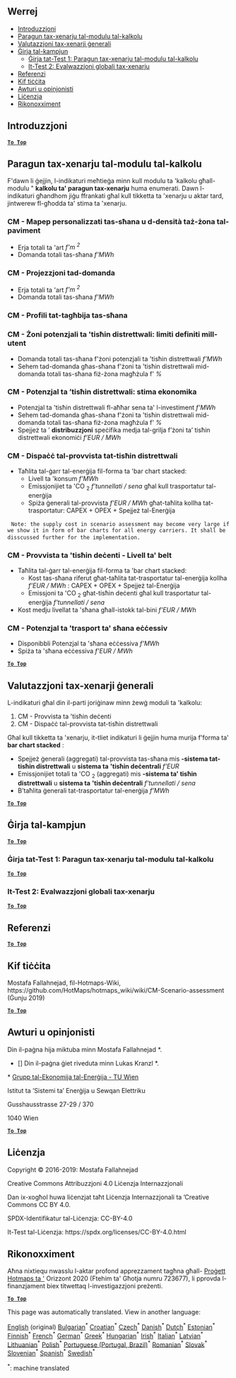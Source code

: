 <h2> Werrej </h2><ul><li> <a href="#introduction">Introduzzjoni</a> </li><li> <a href="#Calculation-module-scenario-comparison">Paragun tax-xenarju tal-modulu tal-kalkolu</a> </li><li> <a href="#Overall-scenario-assessment">Valutazzjoni tax-xenarji ġenerali</a> </li><li> <a href="#sample-run">Ġirja tal-kampjun</a> <ul><li> <a href="#test-run-1-calculation-module-scenario-comparison">Ġirja tat-Test 1: Paragun tax-xenarju tal-modulu tal-kalkolu</a> </li><li> <a href="#test-run-2-overall-scenario-assessment">It-Test 2: Evalwazzjoni globali tax-xenarju</a> </li></ul></li><li> <a href="#references">Referenzi</a> </li><li> <a href="#how-to-cite">Kif tiċċita</a> </li><li> <a href="#authors-and-reviewers">Awturi u opinjonisti</a> </li><li> <a href="#license">Liċenzja</a> </li><li> <a href="#acknowledgement">Rikonoxximent</a> </li></ul><h2> Introduzzjoni </h2><p><ins> <code><strong><a href="#table-of-contents">To Top</a></strong></code> </ins> </p><h2> Paragun tax-xenarju tal-modulu tal-kalkolu </h2><p> F&#39;dawn li ġejjin, l-indikaturi meħtieġa minn kull modulu ta &#39;kalkolu għall-modulu &quot; <strong>kalkolu ta&#39; paragun tax-xenarju</strong> huma enumerati. Dawn l-indikaturi għandhom jiġu ffrankati għal kull tikketta ta &#39;xenarju u aktar tard, jintwerew fl-għodda ta&#39; stima ta &#39;xenarju. </p><h3> CM - Mapep personalizzati tas-sħana u d-densità taż-żona tal-paviment </h3><ul><li> Erja totali ta &#39;art <em><em>f&#39;m <sup>2</sup></em></em> </li><li> Domanda totali tas-sħana <em><em>f&#39;MWh</em></em> </li></ul><h3> CM - Projezzjoni tad-domanda </h3><ul><li> Erja totali ta &#39;art <em><em>f&#39;m <sup>2</sup></em></em> </li><li> Domanda totali tas-sħana <em><em>f&#39;MWh</em></em> </li></ul><h3> CM - Profili tat-tagħbija tas-sħana </h3><h3> CM - Żoni potenzjali ta &#39;tisħin distrettwali: limiti definiti mill-utent </h3><ul><li> Domanda totali tas-sħana f&#39;żoni potenzjali ta &#39;tisħin distrettwali <em><em>f&#39;MWh</em></em> </li><li> Sehem tad-domanda għas-sħana f&#39;żoni ta &#39;tisħin distrettwali mid-domanda totali tas-sħana fiż-żona magħżula f&#39; <em><em>%</em></em> </li></ul><h3> CM - Potenzjal ta ’tisħin distrettwali: stima ekonomika </h3><ul><li> Potenzjal ta &#39;tisħin distrettwali fl-aħħar sena ta&#39; l-investiment <em><em>f&#39;MWh</em></em> </li><li> Sehem tad-domanda għas-sħana f&#39;żoni ta &#39;tisħin distrettwali mid-domanda totali tas-sħana fiż-żona magħżula f&#39; <em><em>%</em></em> </li><li> Spejjeż ta ’ <strong>distribuzzjoni</strong> speċifika medja tal-grilja f’żoni ta’ tisħin distrettwali ekonomiċi <em><em>f’EUR / MWh</em></em> </li></ul><h3> CM - Dispaċċ tal-provvista tat-tisħin distrettwali </h3><ul><li> Taħlita tal-ġarr tal-enerġija fil-forma ta &#39;bar chart stacked: <ul><li> Livell ta &#39;konsum <em><em>f&#39;MWh</em></em> </li><li> Emissjonijiet ta &#39;CO <sub>2</sub> <em><em>f&#39;tunnellati / sena</em></em> għal kull trasportatur tal-enerġija </li><li> Spiża ġenerali tal-provvista <em><em>f&#39;EUR / MWh</em></em> għat-taħlita kollha tat-trasportatur: CAPEX + OPEX + Spejjeż tal-Enerġija </li></ul></li></ul><pre> <code>Note: the supply cost in scenario assessment may become very large if we show it in form of bar charts for all energy carriers. It shall be disscussed further for the implementation.</code> </pre><h3> CM - Provvista ta &#39;tisħin deċenti - Livell ta&#39; belt </h3><ul><li> Taħlita tal-ġarr tal-enerġija fil-forma ta &#39;bar chart stacked: <ul><li> Kost tas-sħana riferut għat-taħlita tat-trasportatur tal-enerġija kollha <em><em>f&#39;EUR / MWh</em></em> : CAPEX + OPEX + Spejjeż tal-Enerġija </li><li> Emissjoni ta &#39;CO <sub>2</sub> għat-tisħin deċenti għal kull trasportatur tal-enerġija <em><em>f&#39;tunnellati / sena</em></em> </li></ul></li><li> Kost medju livellat ta &#39;sħana għall-istokk tal-bini <em><em>f&#39;EUR / MWh</em></em> </li></ul><h3> CM - Potenzjal ta &#39;trasport ta&#39; sħana eċċessiv </h3><ul><li> Disponibbli Potenzjal ta &#39;sħana eċċessiva <em><em>f&#39;MWh</em></em> </li><li> Spiża ta &#39;sħana eċċessiva <em><em>f&#39;EUR / MWh</em></em> </li></ul><p><ins> <code><strong><a href="#table-of-contents">To Top</a></strong></code> </ins> </p><h2> Valutazzjoni tax-xenarji ġenerali </h2><p> L-indikaturi għal din il-parti joriġinaw minn żewġ moduli ta &#39;kalkolu: </p><ol><li> CM - Provvista ta &#39;tisħin deċenti </li><li> CM - Dispaċċ tal-provvista tat-tisħin distrettwali </li></ol><p> Għal kull tikketta ta &#39;xenarju, it-tliet indikaturi li ġejjin huma murija f&#39;forma ta&#39; <strong>bar chart stacked</strong> : </p><ul><li> Spejjeż ġenerali (aggregati) tal-provvista tas-sħana mis <strong>-sistema tat-tisħin distrettwali</strong> u <strong>sistema ta</strong> <strong>&#39;tisħin deċentrali</strong> <em><em>f&#39;EUR</em></em> </li><li> Emissjonijiet totali ta &#39;CO <sub>2</sub> (aggregati) mis <strong>-sistema ta&#39; tisħin distrettwali</strong> u <strong>sistema ta</strong> <strong>&#39;tisħin deċentrali</strong> <em><em>f&#39;tunnellati / sena</em></em> </li><li> B’taħlita ġenerali tat-trasportatur tal-enerġija <em><em>f’MWh</em></em> </li></ul><p><ins> <code><strong><a href="#table-of-contents">To Top</a></strong></code> </ins> </p><h2> Ġirja tal-kampjun </h2><p><ins> <code><strong><a href="#table-of-contents">To Top</a></strong></code> </ins> </p><h3> Ġirja tat-Test 1: Paragun tax-xenarju tal-modulu tal-kalkolu </h3><p><ins> <code><strong><a href="#table-of-contents">To Top</a></strong></code> </ins> </p><h3> It-Test 2: Evalwazzjoni globali tax-xenarju </h3><p><ins> <code><strong><a href="#table-of-contents">To Top</a></strong></code> </ins> </p><h2> Referenzi </h2><p><ins> <code><strong><a href="#table-of-contents">To Top</a></strong></code> </ins> </p><h2> Kif tiċċita </h2><p> Mostafa Fallahnejad, fil-Hotmaps-Wiki, https://github.com/HotMaps/hotmaps_wiki/wiki/CM-Scenario-assessment (Ġunju 2019) </p><p><ins> <code><strong><a href="#table-of-contents">To Top</a></strong></code> </ins> </p><h2> Awturi u opinjonisti </h2><p> Din il-paġna hija miktuba minn Mostafa Fallahnejad *. </p><ul><li> [] Din il-paġna ġiet riveduta minn Lukas Kranzl *. </li></ul><p> * <a href="https://eeg.tuwien.ac.at/">Grupp tal-Ekonomija tal-Enerġija - TU Wien</a> </p><p> Istitut ta ’Sistemi ta’ Enerġija u Sewqan Elettriku </p><p> Gusshausstrasse 27-29 / 370 </p><p> 1040 Wien </p><p><ins> <code><strong><a href="#table-of-contents">To Top</a></strong></code> </ins> </p><h2> Liċenzja </h2><p> Copyright © 2016-2019: Mostafa Fallahnejad </p><p> Creative Commons Attribuzzjoni 4.0 Liċenzja Internazzjonali </p><p> Dan ix-xogħol huwa liċenzjat taħt Liċenzja Internazzjonali ta ’Creative Commons CC BY 4.0. </p><p> SPDX-Identifikatur tal-Liċenzja: CC-BY-4.0 </p><p> It-Test tal-Liċenzja: https://spdx.org/licenses/CC-BY-4.0.html </p><h2> Rikonoxximent </h2><p> Aħna nixtiequ nwasslu l-aktar profond apprezzament tagħna għall- <a href="https://www.hotmaps-project.eu">Proġett Hotmaps ta &#39;</a> Orizzont 2020 (Ftehim ta&#39; Għotja numru 723677), li pprovda l-finanzjament biex titwettaq l-investigazzjoni preżenti. </p><p><ins> <code><strong><a href="#table-of-contents">To Top</a></strong></code> </ins> </p>

This page was automatically translated. View in another language:

[English](en-CM-Scenario-assessment) (original) [Bulgarian](bg-CM-Scenario-assessment)<sup>\*</sup> [Croatian](hr-CM-Scenario-assessment)<sup>\*</sup> [Czech](cs-CM-Scenario-assessment)<sup>\*</sup> [Danish](da-CM-Scenario-assessment)<sup>\*</sup> [Dutch](nl-CM-Scenario-assessment)<sup>\*</sup> [Estonian](et-CM-Scenario-assessment)<sup>\*</sup> [Finnish](fi-CM-Scenario-assessment)<sup>\*</sup> [French](fr-CM-Scenario-assessment)<sup>\*</sup> [German](de-CM-Scenario-assessment)<sup>\*</sup> [Greek](el-CM-Scenario-assessment)<sup>\*</sup> [Hungarian](hu-CM-Scenario-assessment)<sup>\*</sup> [Irish](ga-CM-Scenario-assessment)<sup>\*</sup> [Italian](it-CM-Scenario-assessment)<sup>\*</sup> [Latvian](lv-CM-Scenario-assessment)<sup>\*</sup> [Lithuanian](lt-CM-Scenario-assessment)<sup>\*</sup>  [Polish](pl-CM-Scenario-assessment)<sup>\*</sup> [Portuguese (Portugal, Brazil)](pt-CM-Scenario-assessment)<sup>\*</sup> [Romanian](ro-CM-Scenario-assessment)<sup>\*</sup> [Slovak](sk-CM-Scenario-assessment)<sup>\*</sup> [Slovenian](sl-CM-Scenario-assessment)<sup>\*</sup> [Spanish](es-CM-Scenario-assessment)<sup>\*</sup> [Swedish](sv-CM-Scenario-assessment)<sup>\*</sup> 

<sup>\*</sup>: machine translated
